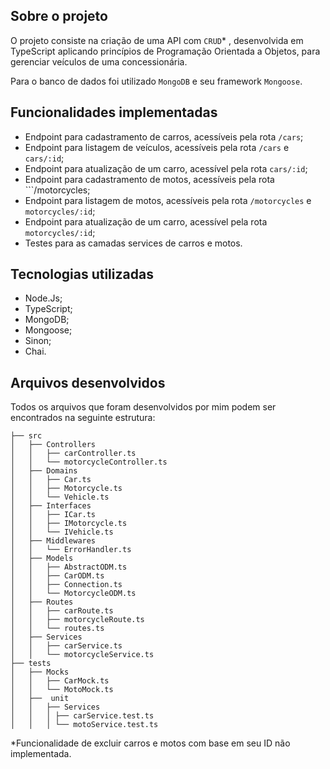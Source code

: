 ## Sobre o projeto
O projeto consiste na criação de uma API com `CRUD`* , desenvolvida em TypeScript aplicando princípios de Programação Orientada a Objetos, para gerenciar veículos de uma concessionária.

Para o banco de dados foi utilizado `MongoDB` e seu framework `Mongoose`.

## Funcionalidades implementadas
* Endpoint para cadastramento de carros, acessíveis pela rota ```/cars```;
* Endpoint para listagem de veículos, acessíveis pela rota ```/cars``` e ```cars/:id```;
* Endpoint para atualização de um carro, acessível pela rota ```cars/:id```;
* Endpoint para cadastramento de motos, acessíveis pela rota ```/motorcycles;
* Endpoint para listagem de motos, acessíveis pela rota ```/motorcycles``` e ```motorcycles/:id```;
* Endpoint para atualização de um carro, acessível pela rota ```motorcycles/:id```;
* Testes para as camadas services de carros e motos.

## Tecnologias utilizadas
* Node.Js;
* TypeScript;
* MongoDB;
* Mongoose;
* Sinon;
* Chai.

## Arquivos desenvolvidos
Todos os arquivos que foram desenvolvidos por mim podem ser encontrados na seguinte estrutura:

```
├── src
│   ├── Controllers
│   │   ├── carController.ts
│   │   └── motorcycleController.ts
│   ├── Domains
│   │   ├── Car.ts
│   │   ├── Motorcycle.ts
│   │   └── Vehicle.ts
│   ├── Interfaces
│   │   ├── ICar.ts
│   │   ├── IMotorcycle.ts
│   │   └── IVehicle.ts
│   ├── Middlewares
│   │   └── ErrorHandler.ts
│   ├── Models
│   │   ├── AbstractODM.ts
│   │   ├── CarODM.ts
│   │   ├── Connection.ts
│   │   └── MotorcycleODM.ts
│   ├── Routes
│   │   ├── carRoute.ts
│   │   ├── motorcycleRoute.ts
│   │   └── routes.ts
│   ├── Services
│   │   ├── carService.ts
│   │   └── motorcycleService.ts
├── tests
│   ├── Mocks
│   │   ├── CarMock.ts
│   │   └── MotoMock.ts
│   ├──  unit
│   │   ├── Services
│   │   │ ├── carService.test.ts
│   │   │ └── motoService.test.ts

```

*Funcionalidade de excluir carros e motos com base em seu ID não implementada.
